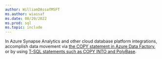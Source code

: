 ```yaml
---
author: WilliamDAssafMSFT
ms.author: wiassaf
ms.date: 08/29/2022
ms.prod: sql
ms.topic: include
---
```

In Azure Synapse Analytics and other cloud database platform integrations, accomplish data movement via [the COPY statement in Azure Data Factory](/azure/synapse-analytics/quickstart-copy-activity-load-sql-pool), or by using [T-SQL statements such as COPY INTO and PolyBase](/azure/synapse-analytics/sql-data-warehouse/quickstart-bulk-load-copy-tsql).